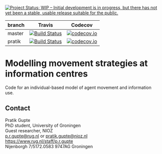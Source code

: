 <!-- badges: start -->

[![Project Status: WIP – Initial development is in progress, but there has not yet been a stable, usable release suitable for the public.](https://www.repostatus.org/badges/latest/wip.svg)](https://www.repostatus.org/#wip)

branch|Travis|Codecov
---|---|---
master|[![Build Status](https://travis-ci.org/pratikunterwegs/sim_Infomove.svg?branch=master)](https://travis-ci.org/pratikunterwegs/sim_Infomove)|[![codecov.io](https://codecov.io/github/pratikunterwegs/sim_Infomove/coverage.svg?branch=master)](https://codecov.io/github/pratikunterwegs/sim_Infomove/branch/master)
pratik|[![Build Status](https://travis-ci.org/pratikunterwegs/sim_Infomove.svg?branch=pratik)](https://travis-ci.org/pratikunterwegs/sim_Infomove)|[![codecov.io](https://codecov.io/github/pratikunterwegs/sim_Infomove/coverage.svg?branch=pratik)](https://codecov.io/github/pratikunterwegs/sim_Infomove/branch/pratik)
<!-- badges: end -->

# Modelling movement strategies at information centres

Code for an individual-based model of agent movement and information use.

## Contact

Pratik Gupte  
PhD student, University of Groningen  
Guest researcher, NIOZ  
p.r.gupte@rug.nl or pratik.gupte@nioz.nl  
https://www.rug.nl/staff/p.r.gupte  
Nijenborgh 7/5172.0583 9747AG Groningen
